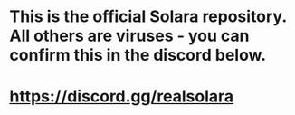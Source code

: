 # This is the official Solara repository. All others are viruses - you can confirm this in the discord below.

# https://discord.gg/realsolara
